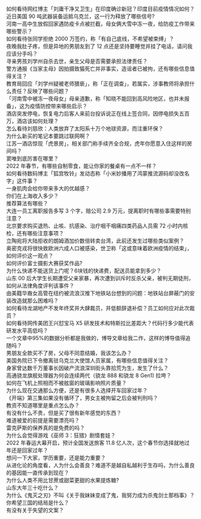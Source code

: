 如何看待网红博主「刘庸干净又卫生」在印度确诊新冠？印度目前疫情情况如何？  
近日美国 90 吨武器装备运抵乌克兰，这一行为释放了哪些信号?  
河南一高中生放假回家遇防疫卡点被拦截，母女俩大雪中冻一夜，给防疫工作带来哪些警示？  
如何看待张同学拒绝 2000 万签约，称「有自己底线，不希望被束缚」？  
夜晚我肚子疼，但是异地的男朋友到了 12 点还是坚持要睡觉并挂了电话，请问我应该分手吗？  
寻亲男孩刘学州自杀去世，亲生父母是否需要承担法律责任？  
警方通报《当家主母》因拍摄致猫死亡并非事实，造谣者已被拘，还有哪些信息值得关注？  
教育局回应「刘学州疑被老师猥亵」，称「正在调查」，若属实，涉事教师将承担什么责任？反映了哪些问题？  
「河南雪中被冻一夜母女」母亲道歉，称「知晓不能回到高风险地区，也并未报备」，这为疫情防控带来哪些启示？  
酒店突发停电，恢复电力后客人来前台投诉说正在线上签合同，因停电损失五百万，酒店该如何处理？  
怎么看待刘慈欣：人类放弃了太阳系十万个地球资源，而注重环保？  
为什么新买的笔记本要跳过联网啊？  
江苏一酒店惊现「虎景房」，相关部门称手续齐全合规，虎年你愿意入住这样的房间吗？  
窦唯到底厉害在哪里？  
2022 年春节，有哪些自制零食，能让你家的餐桌有一点不一样？  
如何看待数码博主「狐宫牧铃」发动态称「小米妙播用了鸿蒙推流源码却没改名字」这件事？  
一身肌肉会给你带来多大的优越感？  
你们在上海收入多少？  
推荐算法有哪些？  
大连一员工离职报告多写 3 个字，赔公司 2.9 万元，提离职时有哪些事需要特别注意？  
北京要求购买退热、止咳、抗感染、治疗咽干咽痛四类药品人员需 72 小时内核检，还有哪些注意事项？  
立陶宛将大陆拒收的朗姆酒加价数倍转卖台湾，此前还发生过哪些类似案例？  
奥密克戎将很快致欧洲六成人口被感染，世卫称「这或意味着欧洲疫情的结束」，如何评价这一观点？  
如何评价富士摄影大赛获奖作品?  
为什么快递不能送货上门呢？6块钱的快递费，配送员能拿到多少？  
山东 00 后大学生长期遭受父亲家暴，再次遭到训斥时反杀父亲，被判无期徒刑，如何从法律角度评判该事件？  
由美籍华裔女高管在纽约被流浪汉推下地铁站台想到的问题：地铁站台屏蔽门的安装改造就那么困难吗？  
如何看待龙湖地产不发年终奖并大肆裁员，并低额辞退补偿？员工如何应对此次裁员？  
如何看待网传美团王兴怼宝马 X5 研发技术和特斯拉比差距大？代码行多少能代表研发水平高低吗？  
一个文章中95%的数据分析都是我做的，博导文章给我二作，这样的博导值得追随吗？  
男朋友全款买不了房，父母不同意结婚，我该怎么办？  
美国务院已下令撤离驻乌克兰大使馆人员家属，有哪些信息值得关注？  
身家曾达数千万董事长因破产流浪深圳街头靠拾荒为生，发生了什么？  
高通骁龙旗舰处理器为何会连续两代（骁龙 888 和骁龙 8 Gen1) 拉垮？  
如何在飞机上照相而不被舷窗的玻璃影响照片质量？  
为什么现在交通那么方便，还是有很多人选择开车回家过年？  
《开端》第三集如果没有循环了，男女主被拘留之后会被判刑吗？  
教资不知道哪里是重点怎么办？  
有没有什么不贵，但是买了很有新年感觉的东西？  
难道被爱的前提是需要漂亮吗？  
雷克萨斯的保养真的是免费的吗？  
为什么会觉得游戏《巫师 3：狂猎》剧情套娃？  
2022 年春运大幕开启，预计全国发送旅客 11.8 亿人次，这个春节你选择就地过年还是回家过年？  
想问一下大家，学历重要，还是能力重要？  
从进化论的角度看，人为什么会善良？难道不是越自私越利于生存吗，为什么善良的基因能一直传承到现在？  
为什么人类不用比甘蔗或甜菜更甜的水果提炼糖?  
山东大年三十吃什么？  
为什么《鬼灭之刃》不叫《关于我妹妹变成了鬼，我努力成为杀鬼剑士那档事》？  
你希望三国的结局是什么？  
有没有关于失望的文案？  
